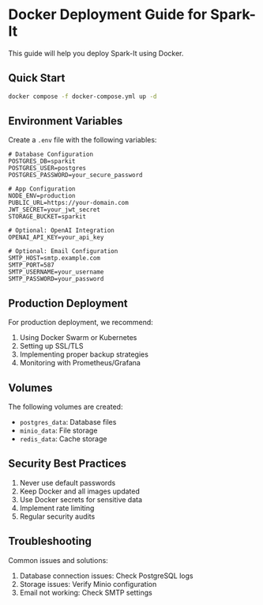 # Docker Deployment Guide for Spark-It

This guide will help you deploy Spark-It using Docker.

## Quick Start

```bash
docker compose -f docker-compose.yml up -d
```

## Environment Variables

Create a `.env` file with the following variables:

```env
# Database Configuration
POSTGRES_DB=sparkit
POSTGRES_USER=postgres
POSTGRES_PASSWORD=your_secure_password

# App Configuration
NODE_ENV=production
PUBLIC_URL=https://your-domain.com
JWT_SECRET=your_jwt_secret
STORAGE_BUCKET=sparkit

# Optional: OpenAI Integration
OPENAI_API_KEY=your_api_key

# Optional: Email Configuration
SMTP_HOST=smtp.example.com
SMTP_PORT=587
SMTP_USERNAME=your_username
SMTP_PASSWORD=your_password
```

## Production Deployment

For production deployment, we recommend:
1. Using Docker Swarm or Kubernetes
2. Setting up SSL/TLS
3. Implementing proper backup strategies
4. Monitoring with Prometheus/Grafana

## Volumes

The following volumes are created:
- `postgres_data`: Database files
- `minio_data`: File storage
- `redis_data`: Cache storage

## Security Best Practices

1. Never use default passwords
2. Keep Docker and all images updated
3. Use Docker secrets for sensitive data
4. Implement rate limiting
5. Regular security audits

## Troubleshooting

Common issues and solutions:
1. Database connection issues: Check PostgreSQL logs
2. Storage issues: Verify Minio configuration
3. Email not working: Check SMTP settings
